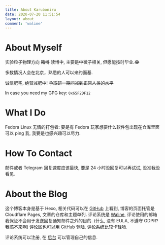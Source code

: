 ```yaml
---
title: About Karuboniru
date: 2020-07-20 11:51:54
layout: about
comment: 'waline'
---
```

# About Myself
实验粒子物理方向 ~~赌博~~ 读博中, 主要是中微子相关, 但愿能按时毕业.😂 

多数情况人会在北京，熟悉的人可以来约面基.

诚信肥宅, 绝赞减肥中! ~~争取研一期间减到正常人类的水平~~

In case you need my GPG key: `0x65F2DF12`

# What I Do
Fedora Linux 无情的打包者: 要是有 Fedora 玩家想要什么软件包出现在仓库里面可以 ping 我, 我要是也感兴趣可以尽力. 

# How To Contact
邮件或者 Telegram 回复速度应该最快, 要是 24 小时没回复可以再试试, 没准我没看见.

# About the Blog
这个博客本身是基于 Hexo, 相关代码可以在 [GitHub] 上看到, 博客的页面托管是 Cloudflare Pages, 文章的仓库和主题单列. 评论系统是 [Waline], 评论使用的邮箱我保证不会用于发送回复通知邮件之外的目的. (什么, 没有 EULA, 不遵守 GDPR? 我搞不来啊) 评论区也可以用 GitHub 登陆. 评论系统比较卡轻喷. 

评论系统可以注册, 在 [后台] 可以管理自己的信息.

[GitHub]: https://github.com/karuboniru/blog_ci
[Waline]: https://github.com/walinejs/waline
[后台]: https://waline.yanqiyu.info/ui/